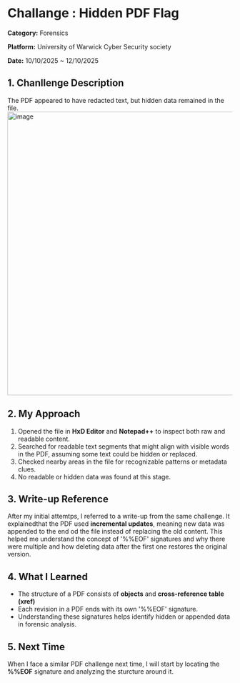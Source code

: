 # Challange : Hidden PDF Flag  

**Category:** Forensics  

**Platform:** University of Warwick Cyber Security society  

**Date:** 10/10/2025 ~ 12/10/2025

## 1. Chanllenge Description 
The PDF appeared to have redacted text, but hidden data remained in the file. 
<img width="559" height="635" alt="image" src="https://github.com/user-attachments/assets/71728071-7a29-454a-803c-ad0eac807218" />

## 2. My Approach 
1. Opened the file in **HxD Editor** and **Notepad++** to inspect both raw and readable content. 
2. Searched for readable text segments that might align with visible words in the PDF, assuming some text could be hidden or replaced. 
3. Checked nearby areas in the file for recognizable patterns or metadata clues.
4. No readable or hidden data was found at this stage.

## 3. Write-up Reference
After my initial attemtps, I referred to a write-up from the same challenge.
It explainedthat the PDF used **incremental updates**, meaning new data was appended to the end od the file instead of replacing the old content.
This helped me understand the concept of '%%EOF' signatures and why there were multiple and how deleting data after the first one restores the original version. 

## 4. What I Learned
- The structure of a PDF consists of **objects** and **cross-reference table (xref)**
- Each revision in a PDF ends with its own '%%EOF' signature.
- Understanding these signatures helps identify hidden or appended data in forensic analysis.

## 5. Next Time 
When I face a similar PDF challenge next time, I will start by locating the **%%EOF** signature and analyzing the sturcture around it. 

